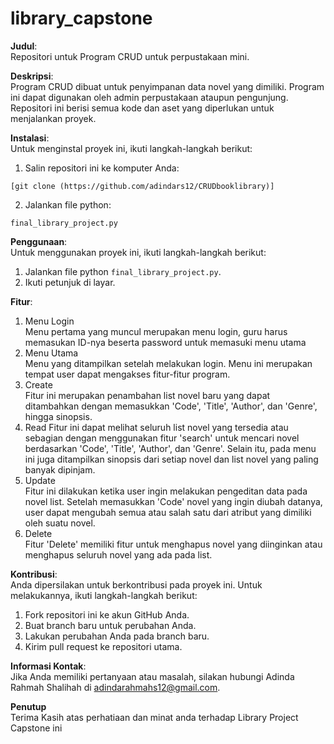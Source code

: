 # library_capstone

**Judul**:  
Repositori untuk Program CRUD untuk perpustakaan mini.

**Deskripsi**:  
Program CRUD dibuat untuk penyimpanan data novel yang dimiliki. Program ini dapat digunakan oleh admin perpustakaan ataupun pengunjung. Repositori ini berisi semua kode dan aset yang diperlukan untuk menjalankan proyek.

**Instalasi**:  
Untuk menginstal proyek ini, ikuti langkah-langkah berikut:
1. Salin repositori ini ke komputer Anda:
```
[git clone (https://github.com/adindars12/CRUDbooklibrary)]
```
2. Jalankan file python:
```
final_library_project.py
```

**Penggunaan**:  
Untuk menggunakan proyek ini, ikuti langkah-langkah berikut:
1. Jalankan file python `final_library_project.py`.
2. Ikuti petunjuk di layar.

**Fitur**:  
1. Menu Login  
   Menu pertama yang muncul merupakan menu login, guru harus memasukan ID-nya beserta password untuk memasuki menu utama
2. Menu Utama  
   Menu yang ditampilkan setelah melakukan login. Menu ini merupakan tempat user dapat mengakses fitur-fitur program.
3. Create  
   Fitur ini merupakan penambahan list novel baru yang dapat ditambahkan dengan memasukkan 'Code', 'Title', 'Author', dan 'Genre', hingga sinopsis.
4. Read 
   Fitur ini dapat melihat seluruh list novel yang tersedia atau sebagian dengan menggunakan fitur 'search' untuk mencari novel berdasarkan 'Code', 'Title', 'Author', dan 'Genre'. Selain itu, pada menu ini juga ditampilkan sinopsis dari setiap novel dan list novel yang paling banyak dipinjam.
5. Update  
   Fitur ini dilakukan ketika user ingin melakukan pengeditan data pada novel list. Setelah memasukkan 'Code' novel yang ingin diubah datanya, user dapat mengubah semua atau salah satu dari atribut yang dimiliki oleh suatu novel. 
6. Delete  
   Fitur 'Delete' memiliki fitur untuk menghapus novel yang diinginkan atau menghapus seluruh novel yang ada pada list.

**Kontribusi**:  
Anda dipersilakan untuk berkontribusi pada proyek ini. Untuk melakukannya, ikuti langkah-langkah berikut:
1. Fork repositori ini ke akun GitHub Anda.
2. Buat branch baru untuk perubahan Anda.
3. Lakukan perubahan Anda pada branch baru.
4. Kirim pull request ke repositori utama.

**Informasi Kontak**:  
Jika Anda memiliki pertanyaan atau masalah, silakan hubungi Adinda Rahmah Shalihah di adindarahmahs12@gmail.com.

**Penutup**  
Terima Kasih atas perhatiaan dan minat anda terhadap Library Project Capstone ini
